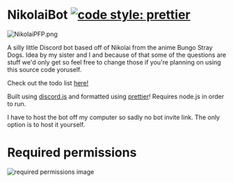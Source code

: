 # NikolaiBot [![code style: prettier](https://img.shields.io/badge/code_style-prettier-ff69b4.svg?style=flat-square)](https://github.com/prettier/prettier)

![NikolaiPFP.png](https://danilionn.github.io/danis-bot-website/assets/images/NikolaiPFP128.png)

A silly little Discord bot based off of Nikolai from the anime Bungo Stray Dogs.
Idea by my sister and I and because of that some of the questions are stuff we'd only get so feel free to change those if you're planning on using this source code yoruself.

Check out the todo list [here!](https://github.com/DaniLionn/NikolaiBot/blob/main/todo.md)

Built using [discord.js](https://github.com/discordjs) and formatted using [prettier](https://github.com/prettier)!
Requires node.js in order to run.

I have to host the bot off my computer so sadly no bot invite link. The only option is to host it yourself.

# Required permissions

![required permissions image](https://github.com/DaniLionn/NikolaiBot/assets/107291896/1b2a3fd9-2a18-44a7-9d74-8b7a39706c0e)
